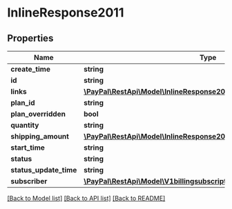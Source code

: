 # InlineResponse2011

## Properties
Name | Type | Description | Notes
------------ | ------------- | ------------- | -------------
**create_time** | **string** |  | [optional] 
**id** | **string** |  | [optional] 
**links** | [**\PayPal\RestApi\Model\InlineResponse2011Links[]**](InlineResponse2011Links.md) |  | [optional] 
**plan_id** | **string** |  | [optional] 
**plan_overridden** | **bool** |  | [optional] 
**quantity** | **string** |  | [optional] 
**shipping_amount** | [**\PayPal\RestApi\Model\InlineResponse200PaymentPreferencesSetupFee**](InlineResponse200PaymentPreferencesSetupFee.md) |  | [optional] 
**start_time** | **string** |  | [optional] 
**status** | **string** |  | [optional] 
**status_update_time** | **string** |  | [optional] 
**subscriber** | [**\PayPal\RestApi\Model\V1billingsubscriptionsSubscriber**](V1billingsubscriptionsSubscriber.md) |  | [optional] 

[[Back to Model list]](../README.md#documentation-for-models) [[Back to API list]](../README.md#documentation-for-api-endpoints) [[Back to README]](../README.md)


